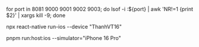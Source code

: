 for port in 8081 9000 9001 9002 9003; do lsof -i :${port} | awk 'NR!=1 {print $2}' | xargs kill -9; done

npx react-native run-ios --device "ThanhVT16"

pnpm run:host:ios --simulator="iPhone 16 Pro"
